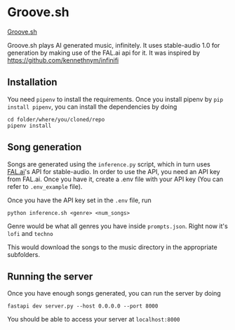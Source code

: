 # Groove.sh

[Groove.sh](images/groove.png)

Groove.sh plays AI generated music, infinitely. It uses stable-audio 1.0 for generation by making use of the FAL.ai api for it. It was inspired by https://github.com/kennethnym/infinifi

## Installation

You need `pipenv` to install the requirements. Once you install pipenv by `pip install pipenv`, you can install the dependencies by doing

```
cd folder/where/you/cloned/repo
pipenv install
```

## Song generation

Songs are generated using the `inference.py` script, which in turn uses [FAL.ai](https://fal.ai)'s API for stable-audio. In order to use the API, you need an API key from FAL.ai. Once you have it, create a .env file with your API key (You can refer to `.env_example` file).

Once you have the API key set in the `.env` file, run
```
python inference.sh <genre> <num_songs>
```
Genre would be what all genres you have inside `prompts.json`. Right now it's `lofi` and `techno`

This would download the songs to the music directory in the appropriate subfolders.

## Running the server

Once you have enough songs generated, you can run the server by doing

```
fastapi dev server.py --host 0.0.0.0 --port 8000
```

You should be able to access your server at `localhost:8000`